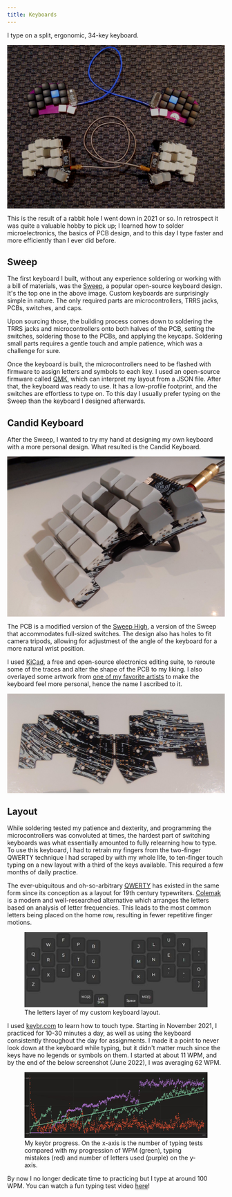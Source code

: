 ```yaml
---
title: Keyboards
---
```


I type on a split, ergonomic, 34-key keyboard.

<p>
<img id="pcb" style="vertical-align: middle" src="/images/keyboards/final.jpg"/>
</p>

This is the result of a rabbit hole I went down in 2021 or so. In retrospect it was quite a valuable hobby to pick up; I learned how to solder microelectronics, the basics of PCB design, and to this day I type faster and more efficiently than I ever did before.

## Sweep

The first keyboard I built, without any experience soldering or working with a bill of materials, was the [Sweep](https://github.com/davidphilipbarr/Sweep), a popular open-source keyboard design. It's the top one in the above image. Custom keyboards are surprisingly simple in nature. The only required parts are microcontrollers, TRRS jacks, PCBs, switches, and caps. 

Upon sourcing those, the building process comes down to soldering the TRRS jacks and microcontrollers onto both halves of the PCB, setting the switches, soldering those to the PCBs, and applying the keycaps. Soldering small parts requires a gentle touch and ample patience, which was a challenge for sure.

Once the keyboard is built, the microcontrollers need to be flashed with firmware to assign letters and symbols to each key. I used an open-source firmware called [QMK](https://qmk.fm/), which can interpret my layout from a JSON file. After that, the keyboard was ready to use. It has a low-profile footprint, and the switches are effortless to type on. To this day I usually prefer typing on the Sweep than the keyboard I designed afterwards.

## Candid Keyboard

After the Sweep, I wanted to try my hand at designing my own keyboard with a more personal design. What resulted is the Candid Keyboard.

<p>
<img id="candid" style="vertical-align: middle" src="/images/keyboards/candid.jpg"/>
</p>

The PCB is a modified version of the [Sweep High](https://github.com/davidphilipbarr/Sweep/tree/main/Sweep%20High), a version of the Sweep that accommodates full-sized switches. The design also has holes to fit camera tripods, allowing for adjustmest of the angle of the keyboard for a more natural wrist position. 

I used [KiCad](https://www.kicad.org/), a free and open-source electronics editing suite, to reroute some of the traces and alter the shape of the PCB to my liking. I also overlayed some artwork from [one of my favorite artists](https://candidoak.bandcamp.com/music) to make the keyboard feel more personal, hence the name I ascribed to it.

<p>
<img id="pcb" style="vertical-align: middle" src="/images/keyboards/pcb.jpg"/>
</p>

## Layout

While soldering tested my patience and dexterity, and programming the microcontrollers was convoluted at times, the hardest part of switching keyboards was what essentially amounted to fully relearning how to type. To use this keyboard, I had to retrain my fingers from the two-finger QWERTY technique I had scraped by with my whole life, to ten-finger touch typing on a new layout with a third of the keys available. This required a few months of daily practice.

The ever-ubiquitous and oh-so-arbitrary [QWERTY](https://en.wikipedia.org/wiki/QWERTY) has existed in the same form since its conception as a layout for 19th century typewriters. [Colemak](https://en.wikipedia.org/wiki/Colemak) is a modern and well-researched alternative which arranges the letters based on analysis of letter frequencies. This leads to the most common letters being placed on the home row, resulting in fewer repetitive finger motions.

<figure id="colemak">
  <img src="/images/keyboards/colemak.jpg" alt="colemak">
  <figcaption>The letters layer of my custom keyboard layout.</figcaption>
</figure>

I used [keybr.com](https://www.keybr.com/) to learn how to touch type. Starting in November 2021, I practiced for 10-30 minutes a day, as well as using the keyboard consistently throughout the day for assignments. I made it a point to never look down at the keyboard while typing, but it didn't matter much since the keys have no legends or symbols on them. I started at about 11 WPM, and by the end of the below screenshot (June 2022), I was averaging 62 WPM. 

<figure id="keybr">
  <img src="/images/keyboards/keybr.jpg">
  <figcaption>My keybr progress. On the x-axis is the number of typing tests compared with my progression of WPM (green), typing mistakes (red) and number of letters used (purple) on the y-axis.</figcaption>
</figure>

By now I no longer dedicate time to practicing but I type at around 100 WPM. You can watch a fun typing test video [here](/images/keyboards/typingtest.webm)!

